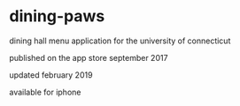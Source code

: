 # dining-paws
dining hall menu application for the university of connecticut

published on the app store september 2017

updated february 2019

available for iphone
